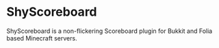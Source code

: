 # ShyScoreboard

ShyScoreboard is a non-flickering Scoreboard plugin for Bukkit and Folia based Minecraft servers.

